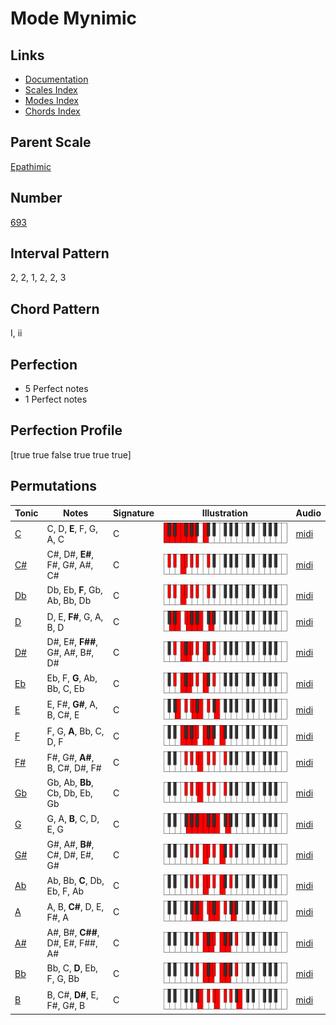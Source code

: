 # Mode Mynimic

## Links

- [Documentation](README.md)
- [Scales Index](Scales.md)
- [Modes Index](Modes.md)
- [Chords Index](Chords.md)

## Parent Scale

[Epathimic](ScaleEpathimic.md)

## Number

[693](https://ianring.com/musictheory/scales/693)

## Interval Pattern

2, 2, 1, 2, 2, 3

## Chord Pattern

I, ii

## Perfection

- 5 Perfect notes
- 1 Perfect notes

## Perfection Profile

[true true false true true true]

## Permutations

| Tonic | Notes | Signature | Illustration | Audio |
|-------|-------|-----------|--------------|-------|
| [C](ModeCNaturalMynimic.md) | C, D, **E**, F, G, A, C | C | ![CNaturalMynimic](ModeCNaturalMynimic.png) | [midi](https://github.com/edipermadi/music/blob/main/docs/ModeCNaturalMynimic.mid?raw=true) |
| [C#](ModeCSharpMynimic.md) | C#, D#, **E#**, F#, G#, A#, C# | C | ![CSharpMynimic](ModeCSharpMynimic.png) | [midi](https://github.com/edipermadi/music/blob/main/docs/ModeCSharpMynimic.mid?raw=true) |
| [Db](ModeDFlatMynimic.md) | Db, Eb, **F**, Gb, Ab, Bb, Db | C | ![DFlatMynimic](ModeDFlatMynimic.png) | [midi](https://github.com/edipermadi/music/blob/main/docs/ModeDFlatMynimic.mid?raw=true) |
| [D](ModeDNaturalMynimic.md) | D, E, **F#**, G, A, B, D | C | ![DNaturalMynimic](ModeDNaturalMynimic.png) | [midi](https://github.com/edipermadi/music/blob/main/docs/ModeDNaturalMynimic.mid?raw=true) |
| [D#](ModeDSharpMynimic.md) | D#, E#, **F##**, G#, A#, B#, D# | C | ![DSharpMynimic](ModeDSharpMynimic.png) | [midi](https://github.com/edipermadi/music/blob/main/docs/ModeDSharpMynimic.mid?raw=true) |
| [Eb](ModeEFlatMynimic.md) | Eb, F, **G**, Ab, Bb, C, Eb | C | ![EFlatMynimic](ModeEFlatMynimic.png) | [midi](https://github.com/edipermadi/music/blob/main/docs/ModeEFlatMynimic.mid?raw=true) |
| [E](ModeENaturalMynimic.md) | E, F#, **G#**, A, B, C#, E | C | ![ENaturalMynimic](ModeENaturalMynimic.png) | [midi](https://github.com/edipermadi/music/blob/main/docs/ModeENaturalMynimic.mid?raw=true) |
| [F](ModeFNaturalMynimic.md) | F, G, **A**, Bb, C, D, F | C | ![FNaturalMynimic](ModeFNaturalMynimic.png) | [midi](https://github.com/edipermadi/music/blob/main/docs/ModeFNaturalMynimic.mid?raw=true) |
| [F#](ModeFSharpMynimic.md) | F#, G#, **A#**, B, C#, D#, F# | C | ![FSharpMynimic](ModeFSharpMynimic.png) | [midi](https://github.com/edipermadi/music/blob/main/docs/ModeFSharpMynimic.mid?raw=true) |
| [Gb](ModeGFlatMynimic.md) | Gb, Ab, **Bb**, Cb, Db, Eb, Gb | C | ![GFlatMynimic](ModeGFlatMynimic.png) | [midi](https://github.com/edipermadi/music/blob/main/docs/ModeGFlatMynimic.mid?raw=true) |
| [G](ModeGNaturalMynimic.md) | G, A, **B**, C, D, E, G | C | ![GNaturalMynimic](ModeGNaturalMynimic.png) | [midi](https://github.com/edipermadi/music/blob/main/docs/ModeGNaturalMynimic.mid?raw=true) |
| [G#](ModeGSharpMynimic.md) | G#, A#, **B#**, C#, D#, E#, G# | C | ![GSharpMynimic](ModeGSharpMynimic.png) | [midi](https://github.com/edipermadi/music/blob/main/docs/ModeGSharpMynimic.mid?raw=true) |
| [Ab](ModeAFlatMynimic.md) | Ab, Bb, **C**, Db, Eb, F, Ab | C | ![AFlatMynimic](ModeAFlatMynimic.png) | [midi](https://github.com/edipermadi/music/blob/main/docs/ModeAFlatMynimic.mid?raw=true) |
| [A](ModeANaturalMynimic.md) | A, B, **C#**, D, E, F#, A | C | ![ANaturalMynimic](ModeANaturalMynimic.png) | [midi](https://github.com/edipermadi/music/blob/main/docs/ModeANaturalMynimic.mid?raw=true) |
| [A#](ModeASharpMynimic.md) | A#, B#, **C##**, D#, E#, F##, A# | C | ![ASharpMynimic](ModeASharpMynimic.png) | [midi](https://github.com/edipermadi/music/blob/main/docs/ModeASharpMynimic.mid?raw=true) |
| [Bb](ModeBFlatMynimic.md) | Bb, C, **D**, Eb, F, G, Bb | C | ![BFlatMynimic](ModeBFlatMynimic.png) | [midi](https://github.com/edipermadi/music/blob/main/docs/ModeBFlatMynimic.mid?raw=true) |
| [B](ModeBNaturalMynimic.md) | B, C#, **D#**, E, F#, G#, B | C | ![BNaturalMynimic](ModeBNaturalMynimic.png) | [midi](https://github.com/edipermadi/music/blob/main/docs/ModeBNaturalMynimic.mid?raw=true) |
